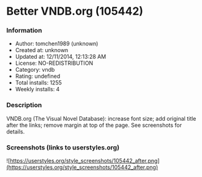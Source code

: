 # Better VNDB.org (105442)

### Information
- Author: tomchen1989 (unknown)
- Created at: unknown
- Updated at: 12/11/2014, 12:13:28 AM
- License: NO-REDISTRIBUTION
- Category: vndb
- Rating: undefined
- Total installs: 1255
- Weekly installs: 4


### Description
VNDB.org (The Visual Novel Database): increase font size; add original title after the links; remove margin at top of the page. See screenshots for details.


### Screenshots (links to userstyles.org)
![https://userstyles.org/style_screenshots/105442_after.png](https://userstyles.org/style_screenshots/105442_after.png)


